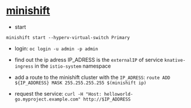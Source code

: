 # [minishift](https://github.com/redhat-developer-demos/knative-minishift)

- start

`minishift start --hyperv-virtual-switch Primary`

- login: `oc login -u admin -p admin`

- find out the ip adress
  IP_ADRESS is the `externalIP` of service `knative-ingress` in the `istio-system` namespace
- add a route to the minishift cluster with the `IP_ADRESS`: `route ADD ${IP_ADDRESS} MASK 255.255.255.255 $(minishift ip)`
- request the service: `curl -H "Host: helloworld-go.myproject.example.com" http://$IP_ADDRESS`
